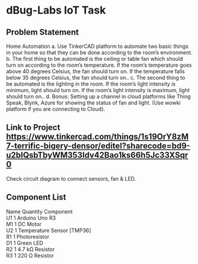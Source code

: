 # dBug-Labs IoT Task

## Problem Statement
Home Automation
a. Use TinkerCAD platform to automate two basic things in your home so
that they can be done according to the room’s environment.
b. The first thing to be automated is the ceiling or table fan which should
turn on according to the room’s temperature. If the room’s
temperature goes above 40 degrees Celsius, the fan should turn on. If
the temperature falls below 35 degrees Celsius, the fan should turn on..
c. The second thing to be automated is the lighting in the room. If the
room’s light intensity is minimum, light should turn on. If the room’s
light intensity is maximum, light should turn on..
d. Bonus: Setting up a channel in cloud platforms like Thing Speak, Blynk,
Azure for showing the status of fan and light. (Use wowki platform if
you are connecting to Cloud).
## Link to Project https://www.tinkercad.com/things/1s19OrY8zM7-terrific-bigery-densor/editel?sharecode=bd9-u2bIQsbTbyWM353Idv42Bao1ks66h5Jc33XSqr0
Check circuit diagram to connect sensors, fan & LED.
## Component List
Name	Quantity	Component  <br>
U1	1	Arduino Uno R3  <br>
M1	1	DC Motor  <br>
U2	1	Temperature Sensor [TMP36]  <br>
R1	1	Photoresistor  <br>
D1	1	Green LED  <br>
R2	1	4.7 kΩ Resistor  <br>
R3	1	220 Ω Resistor  <br>

